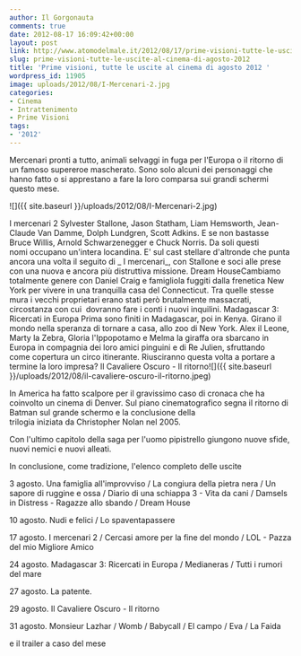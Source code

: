 ```yaml
---
author: Il Gorgonauta
comments: true
date: 2012-08-17 16:09:42+00:00
layout: post
link: http://www.atomodelmale.it/2012/08/17/prime-visioni-tutte-le-uscite-al-cinema-di-agosto-2012/
slug: prime-visioni-tutte-le-uscite-al-cinema-di-agosto-2012
title: 'Prime visioni, tutte le uscite al cinema di agosto 2012 '
wordpress_id: 11905
image: uploads/2012/08/I-Mercenari-2.jpg
categories:
- Cinema
- Intrattenimento
- Prime Visioni
tags:
- '2012'
---
```


Mercenari pronti a tutto, animali selvaggi in fuga per l'Europa o il ritorno di un famoso supereroe mascherato. Sono solo alcuni dei personaggi che hanno fatto o si apprestano a fare la loro comparsa sui grandi schermi questo mese.

![]({{ site.baseurl }}/uploads/2012/08/I-Mercenari-2.jpg)

I mercenari 2 Sylvester Stallone, Jason Statham, Liam Hemsworth, Jean-Claude Van Damme, Dolph Lundgren, Scott Adkins. E se non bastasse Bruce Willis, Arnold Schwarzenegger e Chuck Norris. Da soli questi nomi occupano un'intera locandina. E' sul cast stellare d'altronde che punta ancora una volta il seguito di _ I mercenari_, con Stallone e soci alle prese con una nuova e ancora più distruttiva missione. Dream HouseCambiamo totalmente genere con Daniel Craig e famigliola fuggiti dalla frenetica New York per vivere in una tranquilla casa del Connecticut. Tra quelle stesse mura i vecchi proprietari erano stati però brutalmente massacrati, circostanza con cui  dovranno fare i conti i nuovi inquilini. Madagascar 3: Ricercati in Europa Prima sono finiti in Madagascar, poi in Kenya. Girano il mondo nella speranza di tornare a casa, allo zoo di New York. Alex il Leone, Marty la Zebra, Gloria l'Ippopotamo e Melma la giraffa ora sbarcano in Europa in compagnia dei loro amici pinguini e di Re Julien, sfruttando come copertura un circo itinerante. Riusciranno questa volta a portare a termine la loro impresa? Il Cavaliere Oscuro - Il ritorno![]({{ site.baseurl }}/uploads/2012/08/il-cavaliere-oscuro-il-ritorno.jpeg)

In America ha fatto scalpore per il gravissimo caso di cronaca che ha coinvolto un cinema di Denver. Sul piano cinematografico segna il ritorno di Batman sul grande schermo e la conclusione della trilogia iniziata da Christopher Nolan nel 2005.

Con l'ultimo capitolo della saga per l'uomo pipistrello giungono nuove sfide, nuovi nemici e nuovi alleati.

In conclusione, come tradizione, l'elenco completo delle uscite

3 agosto. Una famiglia all'improvviso / La congiura della pietra nera / Un sapore di ruggine e ossa / Diario di una schiappa 3 - Vita da cani / Damsels in Distress - Ragazze allo sbando / Dream House

10 agosto. Nudi e felici / Lo spaventapassere

17 agosto. I mercenari 2 / Cercasi amore per la fine del mondo / LOL - Pazza del mio Migliore Amico

24 agosto. Madagascar 3: Ricercati in Europa / Medianeras / Tutti i rumori del mare

27 agosto. La patente.

29 agosto. Il Cavaliere Oscuro - Il ritorno

31 agosto. Monsieur Lazhar / Womb / Babycall / El campo / Eva / La Faida

e il trailer a caso del mese


